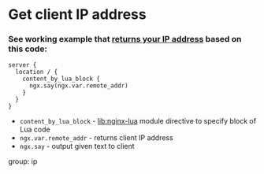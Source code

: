 # Get client IP address

### See working example that [returns your IP address](http://lua.onelinerhub.com/ip) based on this code:

```nginx
server {
  location / {
    content_by_lua_block {
      ngx.say(ngx.var.remote_addr)
    }
  }
}
```

- `content_by_lua_block` - [lib:nginx-lua](/nginx-lua/how-to-install-nginx-lua-module-in-ubuntu-ubuntuversion) module directive to specify block of Lua code
- `ngx.var.remote_addr` - returns client IP address
- `ngx.say` - output given text to client

group: ip


